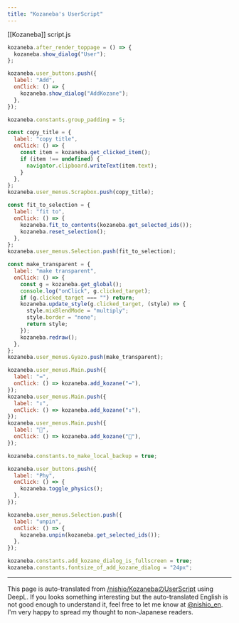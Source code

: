 ```yaml
---
title: "Kozaneba's UserScript"
---
```


[[Kozaneba]]
script.js

```javascript
kozaneba.after_render_toppage = () => {
  kozaneba.show_dialog("User");
};

kozaneba.user_buttons.push({
  label: "Add",
  onClick: () => {
    kozaneba.show_dialog("AddKozane");
  },
});

kozaneba.constants.group_padding = 5;

const copy_title = {
  label: "copy title",
  onClick: () => {
    const item = kozaneba.get_clicked_item();
    if (item !== undefined) {
      navigator.clipboard.writeText(item.text);
    }
  },
};
kozaneba.user_menus.Scrapbox.push(copy_title);

const fit_to_selection = {
  label: "fit to",
  onClick: () => {
    kozaneba.fit_to_contents(kozaneba.get_selected_ids());
    kozaneba.reset_selection();
  },
};
kozaneba.user_menus.Selection.push(fit_to_selection);

const make_transparent = {
  label: "make transparent",
  onClick: () => {
    const g = kozaneba.get_global();
    console.log("onClick", g.clicked_target);
    if (g.clicked_target === "") return;
    kozaneba.update_style(g.clicked_target, (style) => {
      style.mixBlendMode = "multiply";
      style.border = "none";
      return style;
    });
    kozaneba.redraw();
  },
};
kozaneba.user_menus.Gyazo.push(make_transparent);

kozaneba.user_menus.Main.push({
  label: "↔",
  onClick: () => kozaneba.add_kozane("↔"),
});
kozaneba.user_menus.Main.push({
  label: "↕",
  onClick: () => kozaneba.add_kozane("↕"),
});
kozaneba.user_menus.Main.push({
  label: "🤔",
  onClick: () => kozaneba.add_kozane("🤔"),
});

kozaneba.constants.to_make_local_backup = true;

kozaneba.user_buttons.push({
  label: "Phy",
  onClick: () => {
    kozaneba.toggle_physics();
  },
});

kozaneba.user_menus.Selection.push({
  label: "unpin",
  onClick: () => {
    kozaneba.unpin(kozaneba.get_selected_ids());
  },
});

kozaneba.constants.add_kozane_dialog_is_fullscreen = true;
kozaneba.constants.fontsize_of_add_kozane_dialog = "24px";
```


---
This page is auto-translated from [/nishio/KozanebaのUserScript](https://scrapbox.io/nishio/KozanebaのUserScript) using DeepL. If you looks something interesting but the auto-translated English is not good enough to understand it, feel free to let me know at [@nishio_en](https://twitter.com/nishio_en). I'm very happy to spread my thought to non-Japanese readers.